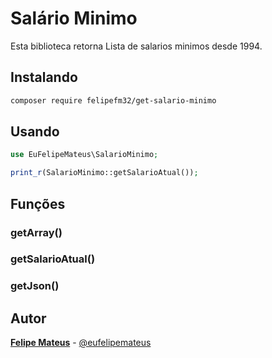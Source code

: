 # Salário Minimo
Esta biblioteca retorna Lista de salarios minimos desde 1994.

## Instalando

```bash
composer require felipefm32/get-salario-minimo
```

## Usando

```php
use EuFelipeMateus\SalarioMinimo;

print_r(SalarioMinimo::getSalarioAtual());
```

## Funções

### getArray()

### getSalarioAtual()

### getJson()


## Autor

 **[Felipe Mateus](https://eufelipemateus.com)** - [@eufelipemateus](https://github.com/eufelipemateus)
